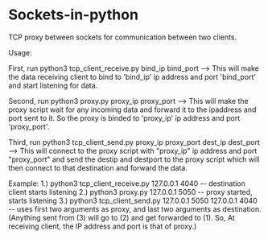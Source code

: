 # Sockets-in-python
TCP proxy between sockets for communication between two clients.

Usage:

First, run python3 tcp_client_receive.py bind_ip bind_port
--> This will make the data receiving client to bind to 'bind_ip' ip address and port 'bind_port' and start listening for data.

Second, run python3 proxy.py proxy_ip proxy_port
--> This will make the proxy script wait for any incoming data and forward it to the ipaddress and port sent to it. So the proxy is binded to 'proxy_ip' ip address and port 'proxy_port'.

Third, run python3 tcp_client_send.py proxy_ip proxy_port dest_ip dest_port
--> This will connect to the proxy script with "proxy_ip" ip address and port "proxy_port" and send the destip and destport to the proxy script which will then connect to that destination and forward the data.

Example:
1.) python3 tcp_client_receive.py 127.0.0.1 4040    -- destination client starts listening
2.) python3 proxy.py 127.0.0.1 5050                 -- proxy started, starts listening
3.) python3 tcp_client_send.py 127.0.0.1 5050 127.0.0.1 4040  -- uses first two arguments as proxy, and last two arguments as destination.
(Anything sent from (3) will go to (2) and get forwarded to (1). So, At receiving client, the IP address and port is that of proxy.)
